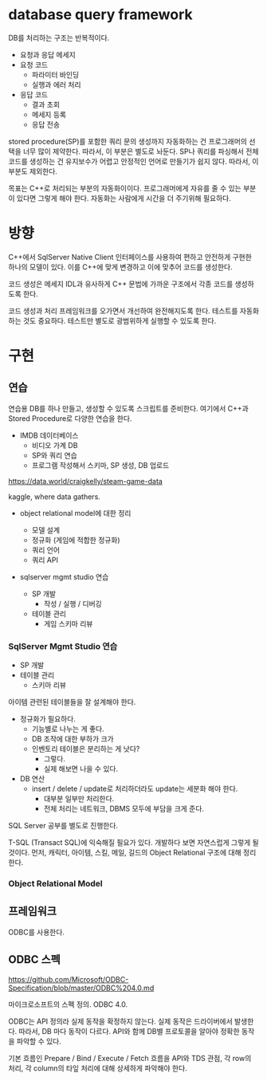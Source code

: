 # database query framework

DB를 처리하는 구조는 반복적이다.  

- 요청과 응답 메세지 
- 요청 코드 
  - 파라미터 바인딩 
  - 실행과 에러 처리 
- 응답 코드 
  - 결과 초회 
  - 메세지 등록 
  - 응답 전송 



stored procedure(SP)를 포함한 쿼리 문의 생성까지 자동화하는 건 프로그래머의 선택을 너무 많이 제약한다. 따라서, 이 부분은 별도로 놔둔다.  SP나 쿼리를 파싱해서 전체 코드를 생성하는 건 유지보수가 어렵고 안정적인 언어로 만들기가 쉽지 않다. 따라서, 이 부분도 제외한다. 

목표는 C++로 처리되는 부분의 자동화이이다.  프로그래머에게 자유를 줄 수 있는 부분이 있다면 그렇게 해야 한다.  자동화는 사람에게 시간을 더 주기위해 필요하다. 



# 방향 

C++에서 SqlServer Native Client 인터페이스를 사용하여 편하고 안전하게 구현한 하나의 모델이 있다.  이를 C++에 맞게 변경하고 이에 맞추어 코드를 생성한다. 

코드 생성은 메세지 IDL과 유사하게 C++ 문법에 가까운 구조에서 각종 코드를 생성하도록 한다. 

코드 생성과 처리 프레임워크를 오가면서 개선하여 완전해지도록 한다. 테스트를 자동화 하는 것도 중요하다. 테스트만 별도로 광범위하게 실행할 수 있도록 한다. 



# 구현 



## 연습 

연습용 DB를 하나 만들고, 생성할 수 있도록 스크립트를 준비한다. 여기에서 C++과 Stored Procedure로 다양한 연습을 한다. 

- IMDB 데이터베이스 
  - 비디오 가계 DB 
  - SP와 쿼리 연습 
  - 프로그램 작성해서 스키마, SP 생성, DB 업로드 

https://data.world/craigkelly/steam-game-data

kaggle, where data gathers. 



- object relational model에 대한 정리 
  - 모델 설계 
  - 정규화 (게임에 적합한 정규화)
  - 쿼리 언어 
  - 쿼리 API



- sqlserver mgmt studio 연습 
  - SP 개발 
    - 작성 / 실행 / 디버깅 
  - 테이블 관리 
    - 게임 스키마 리뷰





### SqlServer Mgmt Studio 연습 

- SP 개발 
- 테이블 관리 
  - 스키마 리뷰 



아이템 관련된 테이블들을 잘 설계해야 한다.  

- 정규화가 필요하다. 
  - 기능별로 나누는 게 좋다. 
  - DB 조작에 대한 부하가 크가
  - 인벤토리 테이블은 분리하는 게 낫다? 
    - 그렇다. 
    - 실제 해보면 나을 수 있다. 
- DB 연산 
  - insert / delete / update로 처리하더라도 update는 세분화 해야 한다. 
    - 대부분 일부만 처리한다. 
    - 전체 처리는 네트워크, DBMS 모두에 부담을 크게 준다. 



SQL Server 공부를 별도로 진행한다. 



T-SQL (Transact SQL)에 익숙해질 필요가 있다.  개발하다 보면 자연스럽게 그렇게 될 것이다. 먼저, 캐릭터, 아이템, 스킬, 메일, 길드의 Object Relational 구조에 대해 정리한다. 



### Object Relational Model 













## 프레임워크 

ODBC를 사용한다.  



## ODBC 스펙 

https://github.com/Microsoft/ODBC-Specification/blob/master/ODBC%204.0.md

마이크로소프트의 스펙 정의. ODBC 4.0. 

ODBC는 API 정의라 실제 동작을 확정하지 않는다. 실제 동작은 드라이버에서 발생한다.  따라서, DB 마다 동작이 다르다. API와 함께 DB별 프로토콜을 알아야 정확한 동작을 파악할 수 있다. 

기본 흐름인 Prepare / Bind / Execute / Fetch 흐름을 API와 TDS 관점, 각 row의 처리, 각 column의 타잎 처리에 대해 상세하게 파악해야 한다. 











